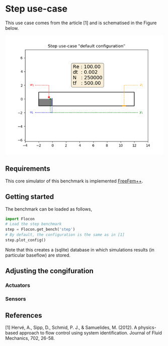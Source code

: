 # Step use-case

This use case comes from the article [1] and is schematised in the Figure below.

![Default configuration](./static/step_default.png)

## Requirements

This core simulator of this benchmark is implemented [FreeFem++](https://freefem.org/).

## Getting started

The benchmark can be loaded as follows,

```python
import Flocon
# Load the step benchmark
step = Flocon.get_bench('step')
# By default, the configuration is the same as in [1]
step.plot_config()
```
Note that this creates a (sqlite) database in which simulations results (in particular baseflow) are stored.



## Adjusting the congifuration

### Actuators
### Sensors

## References

[1] Hervé, A., Sipp, D., Schmid, P. J., & Samuelides, M. (2012). A physics-based approach to flow control using system identification. Journal of Fluid Mechanics, 702, 26-58.
